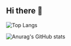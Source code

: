 ## Hi there 👋

![Top Langs](https://github-readme-stats.vercel.app/api/top-langs/?username={skyblue1012})


![Anurag's GitHub stats](https://github-readme-stats.vercel.app/api?username={skyblue1012}&show_icons=true&theme=radical)
